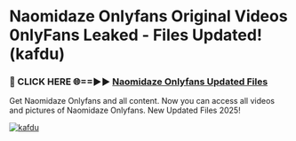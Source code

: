 # Naomidaze Onlyfans Original Videos 0nlyFans Leaked - Files Updated! (kafdu)

<h3>🔴 CLICK HERE 🌐==►► <a href="https://tinyurl.com/brd5kh86" rel="nofollow">Naomidaze Onlyfans Updated Files</a></h3>

Get Naomidaze Onlyfans and all content. Now you can access all videos and pictures of Naomidaze Onlyfans. New Updated Files 2025!

[![kafdu](https://i.imgur.com/K7sEzmb.gif)](https://tinyurl.com/brd5kh86)
